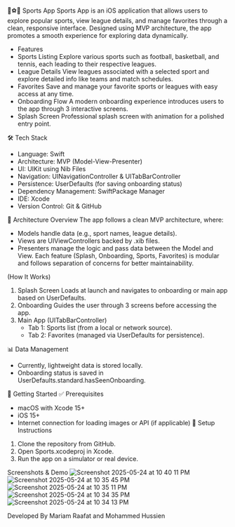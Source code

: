 🏀⚽🏐 Sports App 
Sports App is an iOS application that allows users to explore popular sports, view league details, and manage favorites through a clean, responsive interface. Designed using MVP architecture, the app promotes a smooth experience for exploring data dynamically.


- Features
- Sports Listing
Explore various sports such as football, basketball, and tennis, each leading to their respective leagues.
- League Details
View leagues associated with a selected sport and explore detailed info like teams and match schedules.
- Favorites
Save and manage your favorite sports or leagues with easy access at any time.
- Onboarding Flow
A modern onboarding experience introduces users to the app through 3 interactive screens.
- Splash Screen
Professional splash screen with animation for a polished entry point.


🛠 Tech Stack
* Language: Swift
* Architecture: MVP (Model-View-Presenter)
* UI: UIKit using Nib Files
* Navigation: UINavigationController & UITabBarController
* Persistence: UserDefaults (for saving onboarding status)
* Dependency Management: SwiftPackage Manager
* IDE: Xcode
* Version Control: Git & GitHub


🧩 Architecture Overview
The app follows a clean MVP architecture, where:
* Models handle data (e.g., sport names, league details).
* Views are UIViewControllers backed by .xib files.
* Presenters manage the logic and pass data between the Model and View.
Each feature (Splash, Onboarding, Sports, Favorites) is modular and follows separation of concerns for better maintainability.

(How It Works)

1. Splash Screen Loads at launch and navigates to onboarding or main app based on UserDefaults.
2. Onboarding Guides the user through 3 screens before accessing the app.
3. Main App (UITabBarController)
    * Tab 1: Sports list (from a local or network source).
    * Tab 2: Favorites (managed via UserDefaults for persistence).

      
📊 Data Management
* Currently, lightweight data is stored locally.
* Onboarding status is saved in UserDefaults.standard.hasSeenOnboarding.



🚀 Getting Started
✅ Prerequisites
* macOS with Xcode 15+
* iOS 15+
* Internet connection for loading images or API (if applicable)
🔧 Setup Instructions
1. Clone the repository from GitHub.
2. Open Sports.xcodeproj in Xcode.
3. Run the app on a simulator or real device.

Screenshots & Demo
![Screenshot 2025-05-24 at 10 40 11 PM](https://github.com/user-attachments/assets/c0940f07-522e-481a-ab6b-f171494aec5f)
![Screenshot 2025-05-24 at 10 35 45 PM](https://github.com/user-attachments/assets/711e0976-f681-4094-9162-ef3e649557f1)
![Screenshot 2025-05-24 at 10 35 11 PM](https://github.com/user-attachments/assets/2c149740-39aa-416d-b34a-ac59ec5de126)
![Screenshot 2025-05-24 at 10 34 35 PM](https://github.com/user-attachments/assets/a17e81ac-12a6-4e14-b4df-c68b188f77ed)
![Screenshot 2025-05-24 at 10 34 13 PM](https://github.com/user-attachments/assets/f36069ca-d6ab-4c13-92d2-6b36eef48d89)


Developed By
Mariam Raafat and
Mohammed Hussien

